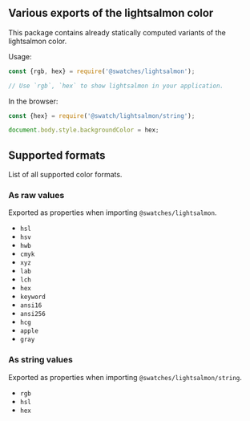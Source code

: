 ## Various exports of the lightsalmon color

This package contains already statically computed variants of the lightsalmon color.

Usage:
```js
const {rgb, hex} = require('@swatches/lightsalmon');

// Use `rgb`, `hex` to show lightsalmon in your application.
```

In the browser:
```js
const {hex} = require('@swatch/lightsalmon/string');

document.body.style.backgroundColor = hex;
```

## Supported formats


List of all supported color formats.

### As raw values

Exported as properties when importing `@swatches/lightsalmon`.

- `hsl`
- `hsv`
- `hwb`
- `cmyk`
- `xyz`
- `lab`
- `lch`
- `hex`
- `keyword`
- `ansi16`
- `ansi256`
- `hcg`
- `apple`
- `gray`

### As string values

Exported as properties when importing `@swatches/lightsalmon/string`.

- `rgb`
- `hsl`
- `hex`
